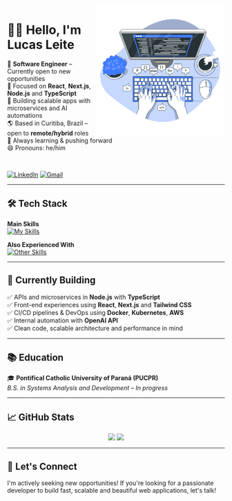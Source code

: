 <img align="right" src="https://github.com/jdgabriel/jdgabriel/blob/main/code.png" width="300"/>

# 👨‍💻 Hello, I'm Lucas Leite

🔭 **Software Engineer** – Currently open to new opportunities  
🧠 Focused on **React**, **Next.js**, **Node.js** and **TypeScript**  
🚀 Building scalable apps with microservices and AI automations  
🌎 Based in Curitiba, Brazil – open to **remote/hybrid** roles  
🎯 Always learning & pushing forward  
😄 Pronouns: he/him

<br>

[![LinkedIn](https://img.shields.io/badge/-LinkedIn-%230077B5?style=for-the-badge&logo=linkedin&logoColor=white)](https://www.linkedin.com/in/lucas-leite-453688125)
[![Gmail](https://img.shields.io/badge/-lleitedev@gmail.com-db4a39?style=for-the-badge&logo=gmail&logoColor=white)](mailto:lleitedev@gmail.com)

---

## 🛠️ Tech Stack

**Main Skills**  
[![My Skills](https://skillicons.dev/icons?i=react,nextjs,nodejs,ts,nest,express,graphql,prisma,docker,aws)](https://skillicons.dev)

**Also Experienced With**  
[![Other Skills](https://skillicons.dev/icons?i=vue,html,css,tailwind,bootstrap,kubernetes,mysql,postgres,git)](https://skillicons.dev)

---

## 🧩 Currently Building

✅ APIs and microservices in **Node.js** with **TypeScript**  
✅ Front-end experiences using **React**, **Next.js** and **Tailwind CSS**  
✅ CI/CD pipelines & DevOps using **Docker**, **Kubernetes**, **AWS**  
✅ Internal automation with **OpenAI API**  
✅ Clean code, scalable architecture and performance in mind

---

## 📚 Education

🎓 **Pontifical Catholic University of Paraná (PUCPR)**  
*B.S. in Systems Analysis and Development – In progress*

---

## 📈 GitHub Stats

<div align="center">
  <img height="180em" src="https://github-readme-stats.vercel.app/api?username=lucasleite-dev&show_icons=true&theme=radical&include_all_commits=true&count_private=true"/>
  <img height="180em" src="https://github-readme-stats.vercel.app/api/top-langs/?username=lleitedev&layout=compact&langs_count=8&theme=radical"/>
</div>

---

## 🚀 Let's Connect

I'm actively seeking new opportunities! If you're looking for a passionate developer to build fast, scalable and beautiful web applications, let's talk!
